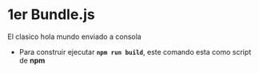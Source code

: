 # 1er Bundle.js
El clasico hola mundo enviado a consola 

- Para construir ejecutar **``npm run build``**, este comando esta como script de **npm**